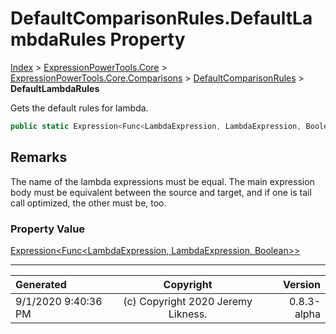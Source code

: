 ﻿# DefaultComparisonRules.DefaultLambdaRules Property

[Index](../index.md) > [ExpressionPowerTools.Core](ExpressionPowerTools.Core.a.md) > [ExpressionPowerTools.Core.Comparisons](ExpressionPowerTools.Core.Comparisons.n.md) > [DefaultComparisonRules](ExpressionPowerTools.Core.Comparisons.DefaultComparisonRules.cs.md) > **DefaultLambdaRules**

Gets the default rules for lambda.

```csharp
public static Expression<Func<LambdaExpression, LambdaExpression, Boolean>> DefaultLambdaRules { get; }
```

## Remarks

The name of the lambda expressions must be equal. The main expression body must
            be equivalent between the source and target, and if one is tail call optimized, the other must be, too.

### Property Value

 [Expression&lt;Func&lt;LambdaExpression, LambdaExpression, Boolean>>](https://docs.microsoft.com/dotnet/api/system.linq.expressions.expression-1) 


---

| Generated | Copyright | Version |
| :-- | :-: | --: |
| 9/1/2020 9:40:36 PM | (c) Copyright 2020 Jeremy Likness. | 0.8.3-alpha |

